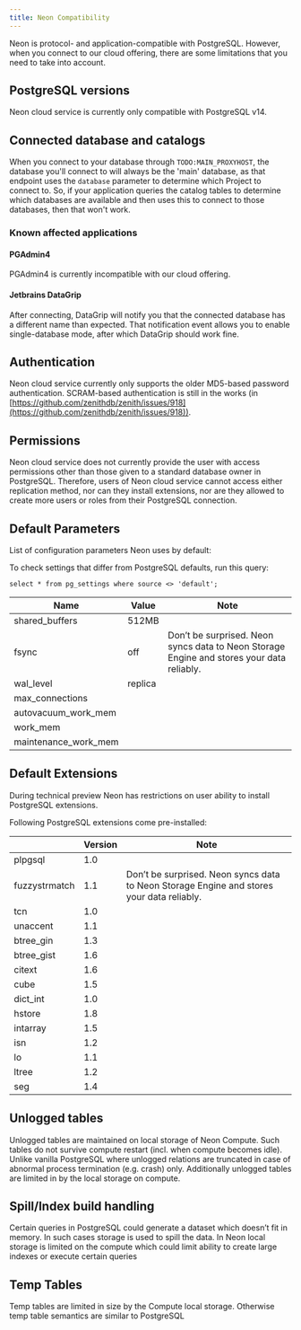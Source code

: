 ```yaml
---
title: Neon Compatibility
---
```


Neon is protocol- and application-compatible with PostgreSQL. However, when you connect to our cloud offering, there are some limitations that you need to take into account.

## PostgreSQL versions

Neon cloud service is currently only compatible with PostgreSQL v14.

## Connected database and catalogs

When you connect to your database through `TODO:MAIN_PROXYHOST`, the database you'll connect to will always be the 'main' database, as that endpoint uses the `database` parameter to determine which Project to connect to. So, if your application queries the catalog tables to determine which databases are available and then uses this to connect to those databases, then that won't work.

### Known affected applications

#### PGAdmin4

PGAdmin4 is currently incompatible with our cloud offering.

#### Jetbrains DataGrip

After connecting, DataGrip will notify you that the connected database has a different name than expected. That notification event allows you to enable single-database mode, after which DataGrip should work fine.

## Authentication

Neon cloud service currently only supports the older MD5-based password authentication. SCRAM-based authentication is still in the works (in [https://github.com/zenithdb/zenith/issues/918](https://github.com/zenithdb/zenith/issues/918)).

## Permissions

Neon cloud service does not currently provide the user with access permissions other than those given to a standard database owner in PostgreSQL. Therefore, users of Neon cloud service cannot access either replication method, nor can they install extensions, nor are they allowed to create more users or roles from their PostgreSQL connection.

## Default Parameters

List of configuration parameters Neon uses by default:

To check settings that differ from PostgreSQL defaults, run this query:

```postgresql
select * from pg_settings where source <> 'default';
```

| Name                 | Value   | Note                                                                                      |
| -------------------- | ------- | ----------------------------------------------------------------------------------------- |
| shared_buffers       | 512MB   |                                                                                           |
| fsync                | off     | Don’t be surprised. Neon syncs data to Neon Storage Engine and stores your data reliably. |
| wal_level            | replica |                                                                                           |
| max_connections      |         |                                                                                           |
| autovacuum_work_mem  |         |                                                                                           |
| work_mem             |         |                                                                                           |
| maintenance_work_mem |         |                                                                                           |

## Default Extensions

During technical preview Neon has restrictions on user ability to install PostgreSQL extensions.

Following PostgreSQL extensions come pre-installed:

|               | Version | Note                                                                                      |
| ------------- | ------- | ----------------------------------------------------------------------------------------- |
| plpgsql       | 1.0     |                                                                                           |
| fuzzystrmatch | 1.1     | Don’t be surprised. Neon syncs data to Neon Storage Engine and stores your data reliably. |
| tcn           | 1.0     |                                                                                           |
| unaccent      | 1.1     |                                                                                           |
| btree_gin     | 1.3     |                                                                                           |
| btree_gist    | 1.6     |                                                                                           |
| citext        | 1.6     |                                                                                           |
| cube          | 1.5     |                                                                                           |
| dict_int      | 1.0     |                                                                                           |
| hstore        | 1.8     |                                                                                           |
| intarray      | 1.5     |                                                                                           |
| isn           | 1.2     |                                                                                           |
| lo            | 1.1     |                                                                                           |
| ltree         | 1.2     |                                                                                           |
| seg           | 1.4     |                                                                                           |

## Unlogged tables

Unlogged tables are maintained on local storage of Neon Compute. Such tables do not survive compute restart (incl. when compute becomes idle). Unlike vanilla PostgreSQL where unlogged relations are truncated in case of abnormal process termination (e.g. crash) only. Additionally unlogged tables are limited in by the local storage on compute.

## Spill/Index build handling

Certain queries in PostgreSQL could generate a dataset which doesn’t fit in memory. In such cases storage is used to spill the data. In Neon local storage is limited on the compute which could limit ability to create large indexes or execute certain queries

## Temp Tables

Temp tables are limited in size by the Compute local storage. Otherwise temp table semantics are similar to PostgreSQL
